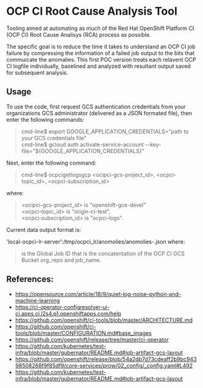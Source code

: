 # OCP CI Root Cause Analysis Tool

Tooling aimed at automating as much of the Red Hat OpenShift Platform CI (OCP CI) Root Cause Analisys (RCA) process as possible.

The specific goal is to reduce the time it takes to understand an OCP CI job failure by compressing the information of a failed job output to the bits that commuicate the anomalies. This first POC version treats each relavent OCP CI logfile individually, baselined and analyzed with resultant output saved for subsequent analysis.  

## Usage
To use the code, first request GCS authentication credentials from your organizations GCS administrator (delivered as a JSON formated file), then enter the following commands:

> cmd-line$ export GOOGLE_APPLICATION_CREDENTIALS="path to your GCS credentials file"  
> cmd-line$ gcloud auth activate-service-account --key-file="${GOOGLE_APPLICATION_CREDENTIALS}"   

Next, enter the following command:  
> cmd-line$ ocpcigetlogsgcp <ocipci-gcs-project_id>, <ocpci-topic_id>, <ocpci-subscription_id>

where:
> <ocipci-gcs-project_id> is "openshift-gce-devel"  
> <ocpci-topic_id> is "origin-ci-test",  
> <ocpci-subscription_id> is "ocpci-logs". 

Current data output format is:

'local-ocpci-lr-server':/tmp/ocpci_lr/anomolies/anomolies-<gjid>.json
where:
> <gjid> is the Global Job ID that is the concatentation of the OCP CI GCS Bucket org_repo and job_name.

## References:

- <https://opensource.com/article/18/9/quiet-log-noise-python-and-machine-learning>
- <https://ci-operator-configresolver-ui-ci.apps.ci.l2s4.p1.openshiftapps.com/help>
- <https://github.com/openshift/ci-tools/blob/master/ARCHITECTURE.md>
- <https://github.com/openshift/ci-tools/blob/master/CONFIGURATION.md#base_images>
- <https://github.com/openshift/release/tree/master/ci-operator>
- <https://github.com/kubernetes/test-infra/blob/master/gubernator/README.md#job-artifact-gcs-layout>
- <https://github.com/openshift/release/blob/54a2db7d73cdeaff2b9bc94398508268f9f85df9/core-services/prow/02_config/_config.yaml#L492>
- <https://github.com/kubernetes/test-infra/blob/master/gubernator/README.md#job-artifact-gcs-layout>
